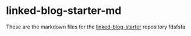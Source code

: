 # linked-blog-starter-md
These are the markdown files for the [linked-blog-starter](https://github.com/matthewwong525/linked-blog-starter) repository
fdsfsfa